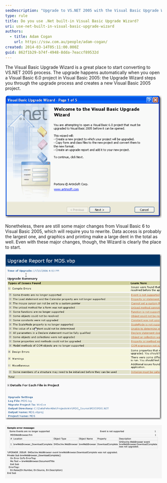 ```yaml
---
seoDescription: "Upgrade to VS.NET 2005 with the Visual Basic Upgrade Wizard and simplify your conversion process."
type: rule
title: Do you use .Net built-in Visual Basic Upgrade Wizard?
uri: use-net-built-in-visual-basic-upgrade-wizard
authors:
  - title: Adam Cogan
    url: https://ssw.com.au/people/adam-cogan/
created: 2014-03-14T05:11:00.000Z
guid: 862f1b29-b74f-4948-8dda-7eaccf89532d
---
```

The Visual Basic Upgrade Wizard is a great place to start converting to VS.NET 2005 process. The upgrade happens automatically when you open a Visual Basic 6.0 project in Visual Basic 2005: the Upgrade Wizard steps you through the upgrade process and creates a new Visual Basic 2005 project.   

<!--endintro-->

![Figure: Visual Basic Upgrade Wizard](vbupgradewizard.gif)

Nonetheless, there are still some major changes from Visual Basic 6 to Visual Basic 2005, which will require you to rewrite. Data access is probably the largest one, and graphics and printing make a large dent in the total as well. Even with these major changes, though, the Wizard is clearly the place to start. 

![Figure: Visual Basic Upgrade Report   ](vb6upgradereport.gif)

![Figure: Sample error message](2024-04-13_15-29-58.png)
